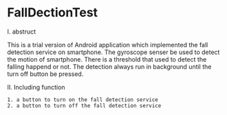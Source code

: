 # FallDectionTest
I.  abstruct

This is a trial version of Android application which implemented the fall detection service on smartphone.
The gyroscope senser be used to detect the motion of smartphone. 
There is a threshold that used to detect the falling happend or not. 
The detection always run in background until the turn off button be pressed.

II. Including function

    1. a button to turn on the fall detection service
    2. a button to turn off the fall detection service
